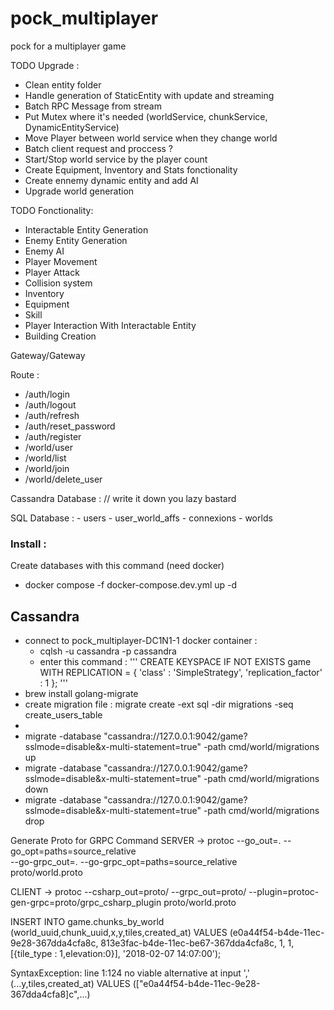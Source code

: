# pock_multiplayer
pock for a multiplayer game

TODO Upgrade :
  - Clean entity folder
  - Handle generation of StaticEntity with update and streaming 
  - Batch RPC Message from stream
  - Put Mutex where it's needed (worldService, chunkService, DynamicEntityService)
  - Move Player between world service when they change world
  - Batch client request and proccess ?
  - Start/Stop world service by the player count
  - Create Equipment, Inventory and Stats fonctionality
  - Create ennemy dynamic entity and add AI
  - Upgrade world generation

TODO Fonctionality:
  - Interactable Entity Generation
  - Enemy Entity Generation
  - Enemy AI
  - Player Movement
  - Player Attack
  - Collision system
  - Inventory
  - Equipment
  - Skill
  - Player Interaction With Interactable Entity
  - Building Creation


Gateway/Gateway

Route :
  - /auth/login
  - /auth/logout
  - /auth/refresh
  - /auth/reset_password
  - /auth/register
  - /world/user
  - /world/list
  - /world/join
  - /world/delete_user


Cassandra Database :
// write it down you lazy bastard

SQL Database : 
    - users
    - user_world_affs
    - connexions
    - worlds


### Install : 
Create databases with this command (need docker)
- docker compose -f docker-compose.dev.yml up -d

## Cassandra
  - connect to pock_multiplayer-DC1N1-1 docker container :
    - cqlsh -u cassandra -p cassandra
    - enter this command : '''
          CREATE KEYSPACE IF NOT EXISTS game
        WITH REPLICATION = {
        'class' : 'SimpleStrategy',
        'replication_factor' : 1
        };
      '''
  - brew install golang-migrate
  - create migration file : migrate create -ext sql -dir migrations -seq create_users_table
  -
  - migrate -database "cassandra://127.0.0.1:9042/game?sslmode=disable&x-multi-statement=true" -path cmd/world/migrations up
  - migrate -database "cassandra://127.0.0.1:9042/game?sslmode=disable&x-multi-statement=true" -path cmd/world/migrations down
  - migrate -database "cassandra://127.0.0.1:9042/game?sslmode=disable&x-multi-statement=true" -path cmd/world/migrations drop

Generate Proto for GRPC Command
SERVER -> protoc --go_out=. --go_opt=paths=source_relative \
   --go-grpc_out=. --go-grpc_opt=paths=source_relative \
   proto/world.proto

CLIENT -> protoc --csharp_out=proto/ --grpc_out=proto/ --plugin=protoc-gen-grpc=proto/grpc_csharp_plugin proto/world.proto

INSERT INTO game.chunks_by_world (world_uuid,chunk_uuid,x,y,tiles,created_at) VALUES (e0a44f54-b4de-11ec-9e28-367dda4cfa8c, 813e3fac-b4de-11ec-be67-367dda4cfa8c, 1, 1, [{tile_type : 1,elevation:0}], '2018-02-07 14:07:00');
  
  SyntaxException: line 1:124 no viable alternative at input ',' (...y,tiles,created_at) VALUES (["e0a44f54-b4de-11ec-9e28-367dda4cfa8]c",...)